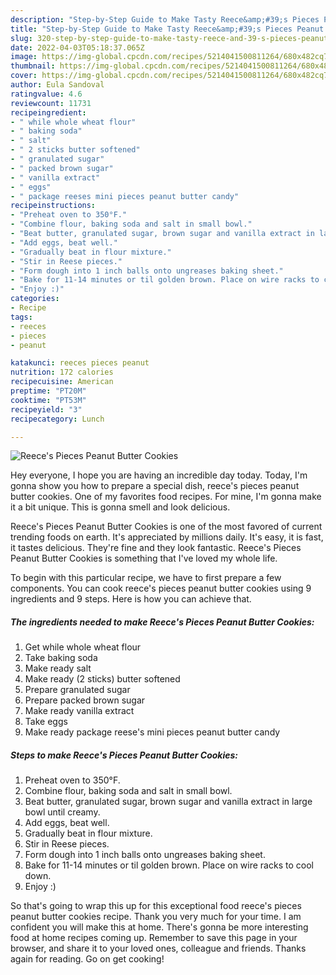 ```yaml
---
description: "Step-by-Step Guide to Make Tasty Reece&amp;#39;s Pieces Peanut Butter Cookies"
title: "Step-by-Step Guide to Make Tasty Reece&amp;#39;s Pieces Peanut Butter Cookies"
slug: 320-step-by-step-guide-to-make-tasty-reece-and-39-s-pieces-peanut-butter-cookies
date: 2022-04-03T05:18:37.065Z
image: https://img-global.cpcdn.com/recipes/5214041500811264/680x482cq70/reeces-pieces-peanut-butter-cookies-recipe-main-photo.jpg
thumbnail: https://img-global.cpcdn.com/recipes/5214041500811264/680x482cq70/reeces-pieces-peanut-butter-cookies-recipe-main-photo.jpg
cover: https://img-global.cpcdn.com/recipes/5214041500811264/680x482cq70/reeces-pieces-peanut-butter-cookies-recipe-main-photo.jpg
author: Eula Sandoval
ratingvalue: 4.6
reviewcount: 11731
recipeingredient:
- " while whole wheat flour"
- " baking soda"
- " salt"
- " 2 sticks butter softened"
- " granulated sugar"
- " packed brown sugar"
- " vanilla extract"
- " eggs"
- " package reeses mini pieces peanut butter candy"
recipeinstructions:
- "Preheat oven to 350°F."
- "Combine flour, baking soda and salt in small bowl."
- "Beat butter, granulated sugar, brown sugar and vanilla extract in large bowl until creamy."
- "Add eggs, beat well."
- "Gradually beat in flour mixture."
- "Stir in Reese pieces."
- "Form dough into 1 inch balls onto ungreases baking sheet."
- "Bake for 11-14 minutes or til golden brown. Place on wire racks to cool down."
- "Enjoy :)"
categories:
- Recipe
tags:
- reeces
- pieces
- peanut

katakunci: reeces pieces peanut 
nutrition: 172 calories
recipecuisine: American
preptime: "PT20M"
cooktime: "PT53M"
recipeyield: "3"
recipecategory: Lunch

---
```



![Reece&#39;s Pieces Peanut Butter Cookies](https://img-global.cpcdn.com/recipes/5214041500811264/680x482cq70/reeces-pieces-peanut-butter-cookies-recipe-main-photo.jpg)

Hey everyone, I hope you are having an incredible day today. Today, I'm gonna show you how to prepare a special dish, reece&#39;s pieces peanut butter cookies. One of my favorites food recipes. For mine, I'm gonna make it a bit unique. This is gonna smell and look delicious.



Reece&#39;s Pieces Peanut Butter Cookies is one of the most favored of current trending foods on earth. It's appreciated by millions daily. It's easy, it is fast, it tastes delicious. They're fine and they look fantastic. Reece&#39;s Pieces Peanut Butter Cookies is something that I've loved my whole life.


To begin with this particular recipe, we have to first prepare a few components. You can cook reece&#39;s pieces peanut butter cookies using 9 ingredients and 9 steps. Here is how you can achieve that.

<!--inarticleads1-->

##### The ingredients needed to make Reece&#39;s Pieces Peanut Butter Cookies:

1. Get  while whole wheat flour
1. Take  baking soda
1. Make ready  salt
1. Make ready  (2 sticks) butter softened
1. Prepare  granulated sugar
1. Prepare  packed brown sugar
1. Make ready  vanilla extract
1. Take  eggs
1. Make ready  package reese&#39;s mini pieces peanut butter candy




<!--inarticleads2-->

##### Steps to make Reece&#39;s Pieces Peanut Butter Cookies:

1. Preheat oven to 350°F.
1. Combine flour, baking soda and salt in small bowl.
1. Beat butter, granulated sugar, brown sugar and vanilla extract in large bowl until creamy.
1. Add eggs, beat well.
1. Gradually beat in flour mixture.
1. Stir in Reese pieces.
1. Form dough into 1 inch balls onto ungreases baking sheet.
1. Bake for 11-14 minutes or til golden brown. Place on wire racks to cool down.
1. Enjoy :)




So that's going to wrap this up for this exceptional food reece&#39;s pieces peanut butter cookies recipe. Thank you very much for your time. I am confident you will make this at home. There's gonna be more interesting food at home recipes coming up. Remember to save this page in your browser, and share it to your loved ones, colleague and friends. Thanks again for reading. Go on get cooking!
